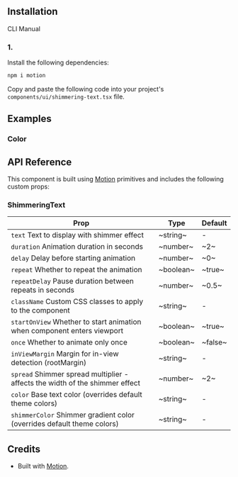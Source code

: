 ## Installation

CLI
Manual

### 1.

Install the following dependencies:

```bash
npm i motion
```

Copy and paste the following code into your project's `components/ui/shimmering-text.tsx` file.

## Examples

### Color

## API Reference

This component is built using [Motion](https://motion.dev/) primitives and includes the following custom props:

### ShimmeringText

| Prop                                                                         | Type      | Default |
| ---------------------------------------------------------------------------- | --------- | ------- |
| `text` Text to display with shimmer effect                                   | ~string~  | -       |
| `duration` Animation duration in seconds                                     | ~number~  | ~2~     |
| `delay` Delay before starting animation                                      | ~number~  | ~0~     |
| `repeat` Whether to repeat the animation                                     | ~boolean~ | ~true~  |
| `repeatDelay` Pause duration between repeats in seconds                      | ~number~  | ~0.5~   |
| `className` Custom CSS classes to apply to the component                     | ~string~  | -       |
| `startOnView` Whether to start animation when component enters viewport      | ~boolean~ | ~true~  |
| `once` Whether to animate only once                                          | ~boolean~ | ~false~ |
| `inViewMargin` Margin for in-view detection (rootMargin)                     | ~string~  | -       |
| `spread` Shimmer spread multiplier - affects the width of the shimmer effect | ~number~  | ~2~     |
| `color` Base text color (overrides default theme colors)                     | ~string~  | -       |
| `shimmerColor` Shimmer gradient color (overrides default theme colors)       | ~string~  | -       |

## Credits

- Built with [Motion](https://motion.dev/).
